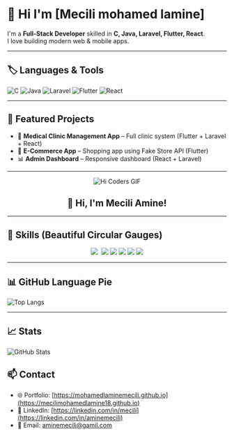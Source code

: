 # 👋 Hi I'm [Mecili mohamed lamine]




I'm a **Full-Stack Developer** skilled in **C, Java, Laravel, Flutter, React**.  
I love building modern web & mobile apps.

---

## 🏷️ Languages & Tools
![C](https://img.shields.io/badge/C-00599C?style=for-the-badge&logo=c&logoColor=white)
![Java](https://img.shields.io/badge/Java-ED8B00?style=for-the-badge&logo=openjdk&logoColor=white)
![Laravel](https://img.shields.io/badge/Laravel-FF2D20?style=for-the-badge&logo=laravel&logoColor=white)
![Flutter](https://img.shields.io/badge/Flutter-02569B?style=for-the-badge&logo=flutter&logoColor=white)
![React](https://img.shields.io/badge/React-20232A?style=for-the-badge&logo=react&logoColor=61DAFB)

---

## 🚀 Featured Projects
- 🏥 **Medical Clinic Management App** – Full clinic system (Flutter + Laravel + React)
- 🛒 **E-Commerce App** – Shopping app using Fake Store API (Flutter)
- 📊 **Admin Dashboard** – Responsive dashboard (React + Laravel)

---
<!-- Animated Welcome Banner -->
<p align="center">
  <img src="https://github.com/SP-XD/SP-XD/blob/main/images/hellocoders_rounded.gif?raw=true"
       width="60%" alt="Hi Coders GIF"/>
</p>

<h2 align="center">👋 Hi, I'm Mecili Amine!</h2>

---

## 🚀 Skills (Beautiful Circular Gauges)

<p align="center">
  <!-- Java -->
  <img src="https://img.shields.io/badge/Java-80%25-blueviolet?style=for-the-badge&logo=openjdk&logoColor=white" />
  <img src="https://github.com/edent/SuperTinyIcons/blob/master/images/svg/java.svg" width="0">

  <!-- C -->
  <img src="https://img.shields.io/badge/C-65%25-orange?style=for-the-badge&logo=c&logoColor=white" />

  <!-- Laravel -->
  <img src="https://img.shields.io/badge/Laravel-75%25-FF2D20?style=for-the-badge&logo=laravel&logoColor=white" />

  <!-- Flutter -->
  <img src="https://img.shields.io/badge/Flutter-70%25-02569B?style=for-the-badge&logo=flutter&logoColor=white" />

  <!-- React -->
  <img src="https://img.shields.io/badge/React-68%25-61DAFB?style=for-the-badge&logo=react&logoColor=black" />

  <!-- JavaScript -->
  <img src="https://img.shields.io/badge/JavaScript-72%25-F7DF1E?style=for-the-badge&logo=javascript&logoColor=black" />
</p>

---

## 📊 GitHub Language Pie
![Top Langs](https://github-readme-stats.vercel.app/api/top-langs/?username=YOUR_USERNAME&layout=pie)

---

## 📈 Stats
![GitHub Stats](https://github-readme-stats.vercel.app/api?username=YOUR_USERNAME&show_icons=true&theme=radical)

## 📫 Contact
- 🌐 Portfolio: [https://mohamedlaminemecili.github.io](https://mecilimohamedlamine18.github.io)  
- 💼 LinkedIn: [https://linkedin.com/in/mecili](https://linkedin.com/in/aminemecili)  
- 📧 Email: aminemecili@gamil.com  
